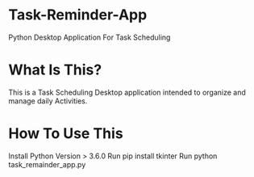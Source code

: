 # Task-Reminder-App
Python Desktop Application For Task Scheduling

# What Is This?
This is a Task Scheduling Desktop application intended to organize and manage daily Activities.

# How To Use This
Install Python Version > 3.6.0
Run pip install tkinter
Run python task_remainder_app.py
